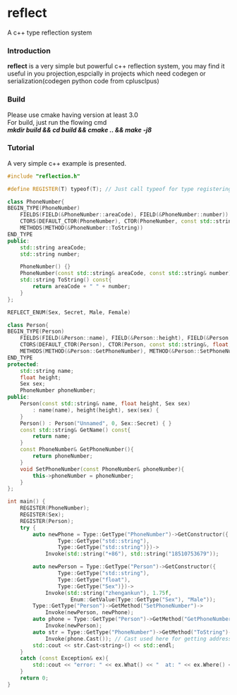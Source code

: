 # reflect
A c++ type reflection system  
### Introduction  
**reflect** is a very simple but powerful c++ reflection system, you may find it useful in you projection,espcially in projects which need codegen or serialization(codegen python code from cplusclpus)  
### Build  
Please use cmake having version at least 3.0  
For build, just run the flowing cmd  
***mkdir build && cd build && cmake .. && make -j8***  
### Tutorial  
A very simple c++ example is presented.  
```cpp
#include "reflection.h"

#define REGISTER(T) typeof(T); // Just call typeof for type registering

class PhoneNumber{
BEGIN_TYPE(PhoneNumber)
    FIELDS(FIELD(&PhoneNumber::areaCode), FIELD(&PhoneNumber::number))
    CTORS(DEFAULT_CTOR(PhoneNumber), CTOR(PhoneNumber, const std::string&, const std::string&))
    METHODS(METHOD(&PhoneNumber::ToString))
END_TYPE
public:
    std::string areaCode;
    std::string number;

    PhoneNumber() {}
    PhoneNumber(const std::string& areaCode, const std::string& number) : areaCode(areaCode), number(number) {}
    std::string ToString() const{
        return areaCode + " " + number;
    }
};

REFLECT_ENUM(Sex, Secret, Male, Female)

class Person{
BEGIN_TYPE(Person)
    FIELDS(FIELD(&Person::name), FIELD(&Person::height), FIELD(&Person::sex), FIELD(&Person::phoneNumber))
    CTORS(DEFAULT_CTOR(Person), CTOR(Person, const std::string&, float, Sex))
    METHODS(METHOD(&Person::GetPhoneNumber), METHOD(&Person::SetPhoneNumber))
END_TYPE
protected:
    std::string name;
    float height;
    Sex sex;
    PhoneNumber phoneNumber;
public:
    Person(const std::string& name, float height, Sex sex)
        : name(name), height(height), sex(sex) {
    }
    Person() : Person("Unnamed", 0, Sex::Secret) { }
    const std::string& GetName() const{
        return name;
    }
    const PhoneNumber& GetPhoneNumber(){
        return phoneNumber;
    }
    void SetPhoneNumber(const PhoneNumber& phoneNumber){
        this->phoneNumber = phoneNumber;
    }
};

int main() {
    REGISTER(PhoneNumber);
    REGISTER(Sex);
    REGISTER(Person);
    try {
        auto newPhone = Type::GetType("PhoneNumber")->GetConstructor({
                Type::GetType("std::string"),
                Type::GetType("std::string")})->
            Invoke(std::string("+86"), std::string("18510753679"));

        auto newPerson = Type::GetType("Person")->GetConstructor({
                Type::GetType("std::string"),
                Type::GetType("float"),
                Type::GetType("Sex")})->
            Invoke(std::string("zhengankun"), 1.75f,
                    Enum::GetValue(Type::GetType("Sex"), "Male"));
        Type::GetType("Person")->GetMethod("SetPhoneNumber")->
            Invoke(newPerson, newPhone);
        auto phone = Type::GetType("Person")->GetMethod("GetPhoneNumber")->
            Invoke(newPerson);
        auto str = Type::GetType("PhoneNumber")->GetMethod("ToString")->
            Invoke(phone.Cast()); // Cast used here for getting address of the object
        std::cout << str.Cast<string>() << std::endl;
    }
    catch (const Exception& ex){
        std::cout << "error: " << ex.What() << "  at: " << ex.Where() << std::endl;
    }
    return 0;
}
```


